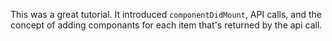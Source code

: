 This was a great tutorial.
It introduced `componentDidMount`, API calls, and the concept of adding componants for each item that's returned by the api call.